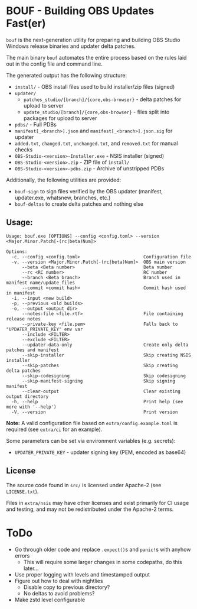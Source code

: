 # BOUF - Building OBS Updates Fast(er)

`bouf` is the next-generation utility for preparing and building OBS Studio Windows release binaries and updater delta patches.

The main binary `bouf` automates the entire process based on the rules laid out in the config file and command line.

The generated output has the following structure:

* `install/` - OBS install files used to build installer/zip files (signed)
* `updater/`
  + `patches_studio/[branch]/{core,obs-browser}` - delta patches for upload to server 
  + `update_studio/[branch]/{core,obs-browser}` - files split into packages for upload to server
* `pdbs/` - Full PDBs
* `manifest[_<branch>].json` and `manifest[_<branch>].json.sig` for updater
* `added.txt`, `changed.txt`, `unchanged.txt`, and `removed.txt` for manual checks 
* `OBS-Studio-<version>-Installer.exe` - NSIS installer (signed)
* `OBS-Studio-<version>.zip` - ZIP file of `install/`
* `OBS-Studio-<version>-pdbs.zip` - Archive of unstripped PDBs

Additionally, the following utilities are provided:
* `bouf-sign` to sign files verified by the OBS updater (manifest, updater.exe, whatsnew, branches, etc.)
* `bouf-deltas` to create delta patches and nothing else

## Usage:

```
Usage: bouf.exe [OPTIONS] --config <config.toml> --version <Major.Minor.Patch[-(rc|beta)Num]>

Options:
  -c, --config <config.toml>                        Configuration file
  -v, --version <Major.Minor.Patch[-(rc|beta)Num]>  OBS main version
      --beta <Beta number>                          Beta number
      --rc <RC number>                              RC number
      --branch <Beta branch>                        Branch used in manifest name/update files
      --commit <commit hash>                        Commit hash used in manifest
  -i, --input <new build>
  -p, --previous <old builds>
  -o, --output <output dir>
      --notes-file <file.rtf>                       File containing release notes
      --private-key <file.pem>                      Falls back to "UPDATER_PRIVATE_KEY" env var
      --include <FILTER>
      --exclude <FILTER>
      --updater-data-only                           Create only delta patches and manifest
      --skip-installer                              Skip creating NSIS installer
      --skip-patches                                Skip creating delta patches
      --skip-codesigning                            Skip codesigning
      --skip-manifest-signing                       Skip signing manifest
      --clear-output                                Clear existing output directory
  -h, --help                                        Print help (see more with '--help')
  -V, --version                                     Print version
```


**Note:** A valid configuration file based on `extra/config.example.toml` is required (see `extra/ci` for an example).

Some parameters can be set via environment variables (e.g. secrets):
- `UPDATER_PRIVATE_KEY` - updater signing key (PEM, encoded as base64)

## License

The source code found in `src/` is licensed under Apache-2 (see `LICENSE.txt`).

Files in `extra/nsis` may have other licenses and exist primarily for CI usage and testing,
and may not be redistributed under the Apache-2 terms.

# ToDo

- Go through older code and replace `.expect()`s and `panic!`s with anyhow errors 
  + This will require some larger changes in some codepaths, do this later...
- Use proper logging with levels and timestamped output
- Figure out how to deal with nightlies
  + Disable copy to previous directory?
  + No deltas to avoid problems?
- Make zstd level configurable
